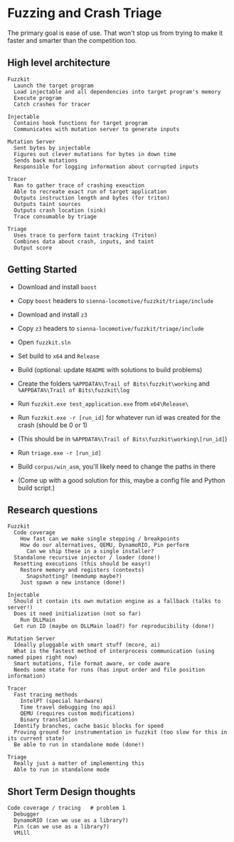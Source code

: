 # Fuzzing and Crash Triage

The primary goal is ease of use. That won't stop us from trying to make it faster and smarter than the competition too.

## High level architecture

```
Fuzzkit
  Launch the target program
  Load injectable and all dependencies into target program's memory
  Execute program
  Catch crashes for tracer

Injectable
  Contains hook functions for target program
  Communicates with mutation server to generate inputs

Mutation Server
  Sent bytes by injectable
  Figures out clever mutations for bytes in down time
  Sends back mutations
  Responsible for logging information about corrupted inputs

Tracer
  Ran to gather trace of crashing exeuction
  Able to recreate exact run of target application
  Outputs instruction length and bytes (for triton)
  Outputs taint sources 
  Outputs crash location (sink)
  Trace consumable by triage 

Triage
  Uses trace to perform taint tracking (Triton)
  Combines data about crash, inputs, and taint 
  Output score
```

## Getting Started

* Download and install `boost`
* Copy `boost` headers to `sienna-locomotive/fuzzkit/triage/include`
* Download and install `z3`
* Copy `z3` headers to `sienna-locomotive/fuzzkit/triage/include`
* Open `fuzzkit.sln`
* Set build to `x64` and `Release`
* Build (optional: update `README` with solutions to build problems)

* Create the folders `%APPDATA%\Trail of Bits\fuzzkit\working` and `%APPDATA%\Trail of Bits\fuzzkit\log`
* Run `fuzzkit.exe test_application.exe` from `x64\Release\`
* Run `fuzzkit.exe -r [run_id]` for whatever run id was created for the crash (should be 0 or 1) 
* (This should be in `%APPDATA%\Trail of Bits\fuzzkit\working\[run_id]`)
* Run `triage.exe -r [run_id]` 

* Build `corpus/win_asm`, you'll likely need to change the paths in there
* (Come up with a good solution for this, maybe a config file and Python build script.)

## Research questions

```
Fuzzkit
  Code coverage
    How fast can we make single stepping / breakpoints
    How do our alternatives, QEMU, DynamoRIO, Pin perform
      Can we ship these in a single installer?
  Standalone recursive injector / loader (done!)
  Resetting executions (this should be easy!)
    Restore memory and registers (contexts)
      Snapshotting? (memdump maybe?)
    Just spawn a new instance (done!)

Injectable
  Should it contain its own mutation engine as a fallback (talks to server!)
  Does it need initialization (not so far) 
    Run DLLMain
  Get run ID (maybe on DLLMain load?) for reproducibility (done!)

Mutation Server
  Ideally pluggable with smart stuff (mcore, ai)
  What is the fastest method of interprocess communication (using named pipes right now)
  Smart mutations, file format aware, or code aware
  Needs some state for runs (has input order and file position information)

Tracer
  Fast tracing methods
    IntelPT (special hardware)
    Time travel debugging (no api)
    QEMU (requires custom modifications)
    Binary translation
  Identify branches, cache basic blocks for speed
  Proving ground for instrumentation in fuzzkit (too slow for this in its current state)
  Be able to run in standalone mode (done!)

Triage
  Really just a matter of implementing this
  Able to run in standalone mode
```

## Short Term Design thoughts

```
Code coverage / tracing   # problem 1
  Debugger
  DynamoRIO (can we use as a library?)
  Pin (can we use as a library?)
  VMill
```

